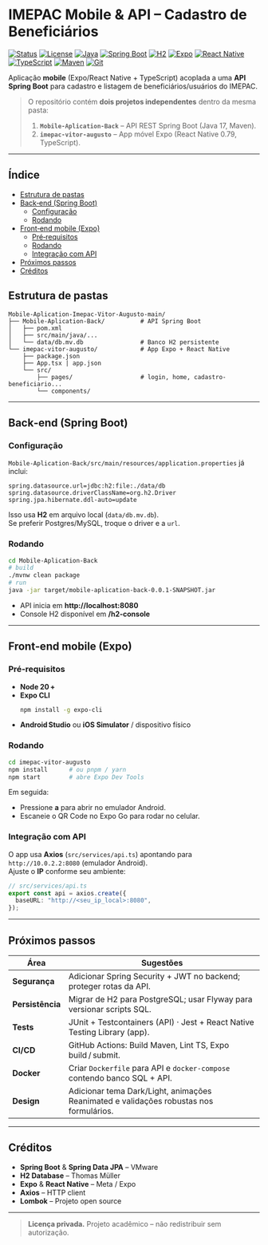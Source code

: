 # IMEPAC Mobile & API – Cadastro de Beneficiários

[![Status](https://img.shields.io/badge/status-em%20desenvolvimento-yellow)]()
[![License](https://img.shields.io/badge/licença-Privado-red)]()
[![Java](https://img.shields.io/badge/Java-17-blue?logo=java)]()
[![Spring Boot](https://img.shields.io/badge/Spring%20Boot-3.x-brightgreen?logo=springboot)]()
[![H2](https://img.shields.io/badge/H2-embedded-lightgrey?logo=database)]()
[![Expo](https://img.shields.io/badge/Expo-53.x-black?logo=expo)]()
[![React Native](https://img.shields.io/badge/React%20Native-0.79.2-61DAFB?logo=react)]()
[![TypeScript](https://img.shields.io/badge/TypeScript-5.x-blue?logo=typescript)]()
[![Maven](https://img.shields.io/badge/Maven-build-red?logo=apachemaven)]()
[![Git](https://img.shields.io/badge/Git-version%20control-orange?logo=git)]()

Aplicação **mobile** (Expo/React Native + TypeScript) acoplada a uma **API Spring Boot** para cadastro e listagem de beneficiários/usuários do IMEPAC.

> O repositório contém **dois projetos independentes** dentro da mesma pasta:
> 1. **`Mobile-Aplication-Back`** – API REST Spring Boot (Java 17, Maven).  
> 2. **`imepac-vitor-augusto`** – App móvel Expo (React Native 0.79, TypeScript).

---

## Índice

- [Estrutura de pastas](#estrutura-de-pastas)
- [Back‑end (Spring Boot)](#back-end-spring-boot)
  - [Configuração](#configuração)
  - [Rodando](#rodando)
- [Front‑end mobile (Expo)](#front-end-mobile-expo)
  - [Pré‑requisitos](#pré-requisitos)
  - [Rodando](#rodando-1)
  - [Integração com API](#integração-com-api)
- [Próximos passos](#próximos-passos)
- [Créditos](#créditos)

## Estrutura de pastas
```text
Mobile-Aplication-Imepac-Vitor-Augusto-main/
├── Mobile-Aplication-Back/          # API Spring Boot
│   ├── pom.xml
│   ├── src/main/java/...
│   └── data/db.mv.db                # Banco H2 persistente
└── imepac-vitor-augusto/            # App Expo + React Native
    ├── package.json
    ├── App.tsx | app.json
    └── src/
        ├── pages/                   # login, home, cadastro-beneficiario...
        └── components/
```

---

## Back‑end (Spring Boot)

### Configuração

`Mobile-Aplication-Back/src/main/resources/application.properties` já inclui:

```properties
spring.datasource.url=jdbc:h2:file:./data/db
spring.datasource.driverClassName=org.h2.Driver
spring.jpa.hibernate.ddl-auto=update
```

Isso usa **H2** em arquivo local (`data/db.mv.db`).  
Se preferir Postgres/MySQL, troque o driver e a `url`.

### Rodando

```bash
cd Mobile-Aplication-Back
# build
./mvnw clean package
# run
java -jar target/mobile-aplication-back-0.0.1-SNAPSHOT.jar
```

- API inicia em **http://localhost:8080**  
- Console H2 disponível em **/h2-console**

---

## Front‑end mobile (Expo)

### Pré‑requisitos
- **Node 20 +**
- **Expo CLI**  
  ```bash
  npm install -g expo-cli
  ```
- **Android Studio** ou **iOS Simulator** / dispositivo físico

### Rodando

```bash
cd imepac-vitor-augusto
npm install      # ou pnpm / yarn
npm start        # abre Expo Dev Tools
```

Em seguida:
- Pressione **a** para abrir no emulador Android.  
- Escaneie o QR Code no Expo Go para rodar no celular.

### Integração com API

O app usa **Axios** (`src/services/api.ts`) apontando para `http://10.0.2.2:8080` (emulador Android).  
Ajuste o **IP** conforme seu ambiente:

```ts
// src/services/api.ts
export const api = axios.create({
  baseURL: "http://<seu_ip_local>:8080",
});
```

---

## Próximos passos

| Área | Sugestões |
|------|-----------|
| **Segurança** | Adicionar Spring Security + JWT no backend; proteger rotas da API. |
| **Persistência** | Migrar de H2 para PostgreSQL; usar Flyway para versionar scripts SQL. |
| **Tests** | JUnit + Testcontainers (API) · Jest + React Native Testing Library (app). |
| **CI/CD** | GitHub Actions: Build Maven, Lint TS, Expo build / submit. |
| **Docker** | Criar `Dockerfile` para API e `docker-compose` contendo banco SQL + API. |
| **Design** | Adicionar tema Dark/Light, animações Reanimated e validações robustas nos formulários. |

---

## Créditos

- **Spring Boot** & **Spring Data JPA** – VMware  
- **H2 Database** – Thomas Müller  
- **Expo** & **React Native** – Meta / Expo  
- **Axios** – HTTP client  
- **Lombok** – Projeto open source

---

> **Licença privada.** Projeto acadêmico – não redistribuir sem autorização.
